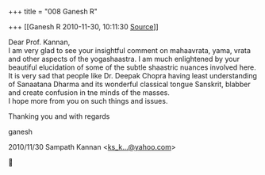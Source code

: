+++
title = "008 Ganesh R"

+++
[[Ganesh R	2010-11-30, 10:11:30 [Source](https://groups.google.com/g/bvparishat/c/BIep3KDMUKc)]]



Dear Prof. Kannan,  
I am very glad to see your insightful comment on mahaavrata, yama, vrata and other aspects of the yogashaastra. I am much enlightened by your beautiful elucidation of some of the subtle shaastric nuances involved here.  
It is very sad that people like Dr. Deepak Chopra having least understanding of Sanaatana Dharma and its wonderful classical tongue Sanskrit, blabber and create confusion in tne minds of the masses.  
I hope more from you on such things and issues.  
  
Thanking you and with regards  
  
ganesh  
  

2010/11/30 Sampath Kannan \<[ks_k...@yahoo.com]()\>



